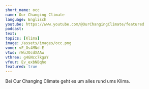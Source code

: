 ```yaml
---
short_name: occ
name: Our Changing Climate
language: Englisch
youtube: https://www.youtube.com/@OurChangingClimate/featured
podcast:
text:
topics: [Klima]
image: /assets/images/occ.png
vone: vF_Os4MNd-E
vtwo: rWuJOcdXAAw
vthree: g4GNcc7kgaY
vfour: Ev_exbNBqho
featured: true
---
```

Bei Our Changing Climate geht es um alles rund ums Klima.
